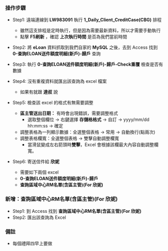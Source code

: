 ### 操作步驟
- Step1: 遠端連線到 **LW983091** 執行 **1_Daily_Client_CreditCase(CBG)** 排程
    - 雖然這支排程是定時執行，但是因為需要最新資料，所以才需要手動執行
    - 點擊 **F5刷新** ，確認 **上次執行時間** 是否為我們當前時間

- Step2: 將 **eLoan** 資料抓取到我們自家的 **MySQL** 之後，去到 Access 找到 **0-查詢ELOAN送件額度明細(新戶)-歸戶** 查詢

- Step3: 執行 **0-查詢ELOAN送件額度明細(新戶)-歸戶-Check重覆** 檢查是否有數據

- Step4: 沒有重複資料就匯出該查詢為 excel 檔案
    - 如果有就跟 **達叔** 說

- Step5: 檢查該 excel 的格式有無需要調整
    - **區主管送出日期：** 有時會出現錯誤，需要調整格式
        - 選取整個欄位 -> 右鍵選擇 **存儲格格式** -> 自訂 -> yyyy/mm/dd hh:mm:ss -> 確定
    - 調整表格為一列顯示數據：全選整個表格 -> 常用 -> 自動換行(點兩次)
    - 調整表格欄寬：全選整個表格 -> 雙擊自動調整欄寬
        - 當滑鼠變成左右箭頭時**雙擊**，Excel 會根據該欄最大內容自動調整欄寬。

- Step6: 寄送信件給 **欣妮**
    - 需要如下兩個 excel 
    - **0-查詢ELOAN送件額度明細(新戶)-歸戶**
    - **查詢區域中心RM名單(含區主管)(For 欣妮)**

### 新增：查詢區域中心RM名單(含區主管)(For 欣妮)
- Step1: 到 Access 找到 **查詢區域中心RM名單(含區主管)(For 欣妮)**
- Step2: 匯出該查詢為 Excel

### 備註
- 每個禮拜四早上要做